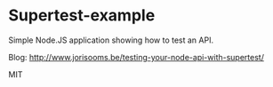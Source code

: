# Supertest-example

Simple Node.JS application showing how to test an API.

Blog: http://www.jorisooms.be/testing-your-node-api-with-supertest/

MIT
